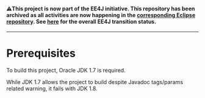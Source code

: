 #### :warning:This project is now part of the EE4J initiative. This repository has been archived as all activities are now happening in the [corresponding Eclipse repository](https://github.com/eclipse-ee4j/jstl-api). See [here](https://www.eclipse.org/ee4j/status.php) for the overall EE4J transition status.

---
# Prerequisites

To build this project, Oracle JDK 1.7 is required. 

While JDK 1.7 allows the project to build despite Javadoc tags/params related warning, it fails with JDK 1.8.
